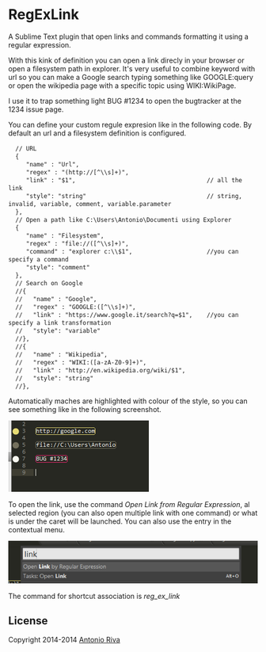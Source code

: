 RegExLink
=========

A Sublime Text plugin that open links and commands formatting it using a regular expression.

With this kink of definition you can open a link direcly in your browser or open a filesystem path in explorer.
It's very useful to combine keyword with url so you can make a Google search typing something like GOOGLE:query or open 
the wikipedia page with a specific topic using WIKI:WikiPage.

I use it to trap something light BUG #1234 to open the bugtracker at the 1234 issue page.

You can define your custom regule expresion like in the following code. By default an url and a filesystem definition is
configured.

```
  // URL 
  { 
     "name" : "Url",
     "regex" : "(http://[^\\s]+)",
     "link" : "$1",                                     // all the link 
     "style": "string"                                  // string, invalid, variable, comment, variable.parameter
  },
  // Open a path like C:\Users\Antonio\Documenti using Explorer 
  { 
     "name" : "Filesystem",
     "regex" : "file://([^\\s]+)",
     "command" : "explorer c:\\$1",                     //you can specify a command
     "style": "comment"
  },
  // Search on Google 
  //{ 
  //   "name" : "Google",
  //   "regex" : "GOOGLE:([^\\s]+)", 
  //   "link" : "https://www.google.it/search?q=$1",    //you can specify a link transformation
  //   "style": "variable"
  //},
  //{ 
  //   "name" : "Wikipedia",
  //   "regex" : "WIKI:([a-zA-Z0-9]+)",
  //   "link" : "http://en.wikipedia.org/wiki/$1",
  //   "style": "string"
  //},
```

Automatically maches are highlighted with colour of the style, so you can see something like in the following screenshot.

![](images/screenshot1.png)

To open the link, use the command *Open Link from Regular Expression*, al selected region (you can also open multiple link 
with one command) or what is under the caret will be launched. You can also use the entry in the contextual menu.

![](images/screenshot2.png)

The command for shortcut association is *reg_ex_link*

## License
Copyright 2014-2014 [Antonio Riva](http://www.antonioriva.com)